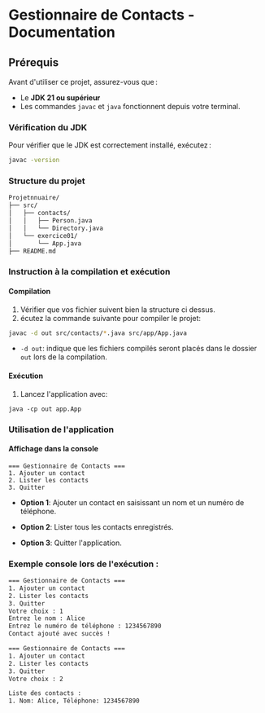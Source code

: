 # Gestionnaire de Contacts - Documentation

## Prérequis

Avant d'utiliser ce projet, assurez-vous que :
- Le **JDK 21 ou supérieur**
- Les commandes `javac` et `java` fonctionnent depuis votre terminal.

### Vérification du JDK
Pour vérifier que le JDK est correctement installé, exécutez :
```bash
javac -version
```

### Structure du projet 

```bash
Projetnnuaire/
├── src/
│   ├── contacts/
│   │   ├── Person.java
│   │   └── Directory.java
│   └── exercice01/
│       └── App.java
├── README.md
```

### Instruction à la compilation et exécution 
#### Compilation 
1. Vérifier que vos fichier suivent bien la structure ci dessus.
2. écutez la commande suivante pour compiler le projet:
```bash
javac -d out src/contacts/*.java src/app/App.java
```
- ``-d out``: indique que les fichiers compilés seront placés dans le dossier ``out`` lors de la compilation.

#### Exécution 
1. Lancez l'application avec:
```
java -cp out app.App
```

### Utilisation de l'application 

#### Affichage dans la console
```
=== Gestionnaire de Contacts ===
1. Ajouter un contact
2. Lister les contacts
3. Quitter
```

- **Option 1**: Ajouter un contact en saisissant un nom et un numéro de téléphone.

- **Option 2**: Lister tous les contacts enregistrés.

- **Option 3**: Quitter l'application.

### Exemple console lors de l'exécution :

```bash
=== Gestionnaire de Contacts ===
1. Ajouter un contact
2. Lister les contacts
3. Quitter
Votre choix : 1
Entrez le nom : Alice
Entrez le numéro de téléphone : 1234567890
Contact ajouté avec succès !

=== Gestionnaire de Contacts ===
1. Ajouter un contact
2. Lister les contacts
3. Quitter
Votre choix : 2

Liste des contacts :
1. Nom: Alice, Téléphone: 1234567890
```
